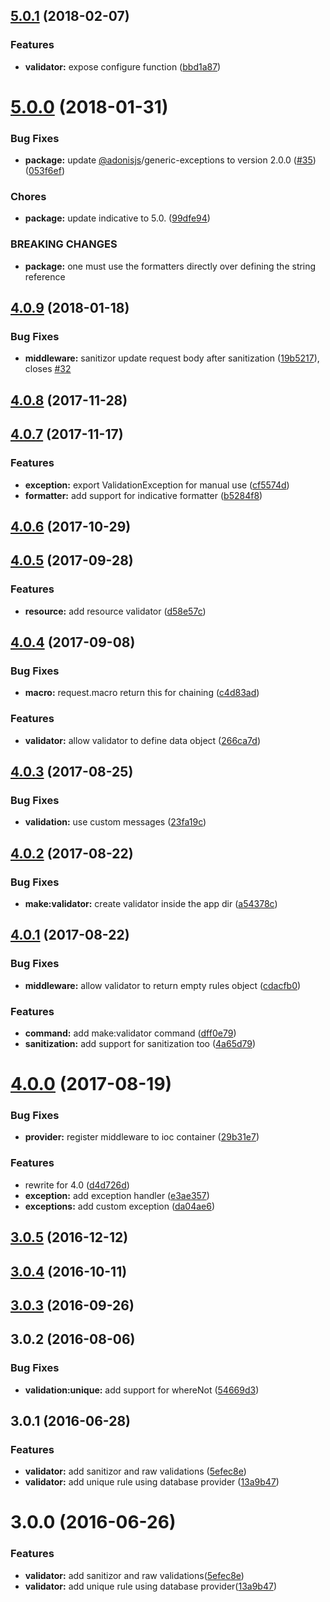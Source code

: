 <a name="5.0.1"></a>
## [5.0.1](https://github.com/adonisjs/adonis-validation-provider/compare/v5.0.0...v5.0.1) (2018-02-07)


### Features

* **validator:** expose configure function ([bbd1a87](https://github.com/adonisjs/adonis-validation-provider/commit/bbd1a87))



<a name="5.0.0"></a>
# [5.0.0](https://github.com/adonisjs/adonis-validation-provider/compare/v4.0.9...v5.0.0) (2018-01-31)


### Bug Fixes

* **package:** update [@adonisjs](https://github.com/adonisjs)/generic-exceptions to version 2.0.0 ([#35](https://github.com/adonisjs/adonis-validation-provider/issues/35)) ([053f6ef](https://github.com/adonisjs/adonis-validation-provider/commit/053f6ef))


### Chores

* **package:** update indicative to 5.0. ([99dfe94](https://github.com/adonisjs/adonis-validation-provider/commit/99dfe94))


### BREAKING CHANGES

* **package:** one must use the formatters directly over defining the string reference



<a name="4.0.9"></a>
## [4.0.9](https://github.com/adonisjs/adonis-validation-provider/compare/v4.0.8...v4.0.9) (2018-01-18)


### Bug Fixes

* **middleware:** sanitizor update request body after sanitization ([19b5217](https://github.com/adonisjs/adonis-validation-provider/commit/19b5217)), closes [#32](https://github.com/adonisjs/adonis-validation-provider/issues/32)



<a name="4.0.8"></a>
## [4.0.8](https://github.com/adonisjs/adonis-validation-provider/compare/v4.0.7...v4.0.8) (2017-11-28)



<a name="4.0.7"></a>
## [4.0.7](https://github.com/adonisjs/adonis-validation-provider/compare/v4.0.5...v4.0.7) (2017-11-17)


### Features

* **exception:** export ValidationException for manual use ([cf5574d](https://github.com/adonisjs/adonis-validation-provider/commit/cf5574d))
* **formatter:** add support for indicative formatter ([b5284f8](https://github.com/adonisjs/adonis-validation-provider/commit/b5284f8))



<a name="4.0.6"></a>
## [4.0.6](https://github.com/adonisjs/adonis-validation-provider/compare/v4.0.5...v4.0.6) (2017-10-29)



<a name="4.0.5"></a>
## [4.0.5](https://github.com/adonisjs/adonis-validation-provider/compare/v4.0.4...v4.0.5) (2017-09-28)


### Features

* **resource:** add resource validator ([d58e57c](https://github.com/adonisjs/adonis-validation-provider/commit/d58e57c))



<a name="4.0.4"></a>
## [4.0.4](https://github.com/adonisjs/adonis-validation-provider/compare/v4.0.3...v4.0.4) (2017-09-08)


### Bug Fixes

* **macro:** request.macro return this for chaining ([c4d83ad](https://github.com/adonisjs/adonis-validation-provider/commit/c4d83ad))


### Features

* **validator:** allow validator to define data object ([266ca7d](https://github.com/adonisjs/adonis-validation-provider/commit/266ca7d))



<a name="4.0.3"></a>
## [4.0.3](https://github.com/adonisjs/adonis-validation-provider/compare/v4.0.2...v4.0.3) (2017-08-25)


### Bug Fixes

* **validation:** use custom messages ([23fa19c](https://github.com/adonisjs/adonis-validation-provider/commit/23fa19c))



<a name="4.0.2"></a>
## [4.0.2](https://github.com/adonisjs/adonis-validation-provider/compare/v4.0.1...v4.0.2) (2017-08-22)


### Bug Fixes

* **make:validator:** create validator inside the app dir ([a54378c](https://github.com/adonisjs/adonis-validation-provider/commit/a54378c))



<a name="4.0.1"></a>
## [4.0.1](https://github.com/adonisjs/adonis-validation-provider/compare/v4.0.0...v4.0.1) (2017-08-22)


### Bug Fixes

* **middleware:** allow validator to return empty rules object ([cdacfb0](https://github.com/adonisjs/adonis-validation-provider/commit/cdacfb0))


### Features

* **command:** add make:validator command ([dff0e79](https://github.com/adonisjs/adonis-validation-provider/commit/dff0e79))
* **sanitization:** add support for sanitization too ([4a65d79](https://github.com/adonisjs/adonis-validation-provider/commit/4a65d79))



<a name="4.0.0"></a>
# [4.0.0](https://github.com/adonisjs/adonis-validation-provider/compare/v3.0.5...v4.0.0) (2017-08-19)


### Bug Fixes

* **provider:** register middleware to ioc container ([29b31e7](https://github.com/adonisjs/adonis-validation-provider/commit/29b31e7))


### Features

* rewrite for 4.0 ([d4d726d](https://github.com/adonisjs/adonis-validation-provider/commit/d4d726d))
* **exception:** add exception handler ([e3ae357](https://github.com/adonisjs/adonis-validation-provider/commit/e3ae357))
* **exceptions:** add custom exception ([da04ae6](https://github.com/adonisjs/adonis-validation-provider/commit/da04ae6))



<a name="3.0.5"></a>
## [3.0.5](https://github.com/adonisjs/adonis-validation-provider/compare/v3.0.4...v3.0.5) (2016-12-12)



<a name="3.0.4"></a>
## [3.0.4](https://github.com/adonisjs/adonis-validation-provider/compare/v3.0.3...v3.0.4) (2016-10-11)



<a name="3.0.3"></a>
## [3.0.3](https://github.com/adonisjs/adonis-validation-provider/compare/v3.0.2...v3.0.3) (2016-09-26)



<a name="3.0.2"></a>
## 3.0.2 (2016-08-06)


### Bug Fixes

* **validation:unique:** add support for whereNot ([54669d3](https://github.com/adonisjs/adonis-validation-provider/commit/54669d3))

<a name="3.0.1"></a>
## 3.0.1 (2016-06-28)


### Features

* **validator:** add sanitizor and raw validations ([5efec8e](https://github.com/adonisjs/adonis-validation-provider/commit/5efec8e))
* **validator:** add unique rule using database provider ([13a9b47](https://github.com/adonisjs/adonis-validation-provider/commit/13a9b47))



<a name="3.0.0"></a>
# 3.0.0 (2016-06-26)


### Features

* **validator:** add sanitizor and raw validations([5efec8e](https://github.com/adonisjs/adonis-validation-provider/commit/5efec8e))
* **validator:** add unique rule using database provider([13a9b47](https://github.com/adonisjs/adonis-validation-provider/commit/13a9b47))



